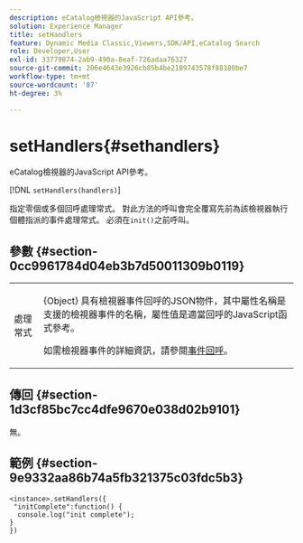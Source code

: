 ```yaml
---
description: eCatalog檢視器的JavaScript API參考。
solution: Experience Manager
title: setHandlers
feature: Dynamic Media Classic,Viewers,SDK/API,eCatalog Search
role: Developer,User
exl-id: 33779874-2ab9-490a-8eaf-726adaa76327
source-git-commit: 206e4643e3926cb85b4be2189743578f88180be7
workflow-type: tm+mt
source-wordcount: '87'
ht-degree: 3%

---
```


# setHandlers{#sethandlers}

eCatalog檢視器的JavaScript API參考。

[!DNL `setHandlers(handlers)`]

指定零個或多個回呼處理常式。 對此方法的呼叫會完全覆寫先前為該檢視器執行個體指派的事件處理常式。 必須在`init()`之前呼叫。

## 參數 {#section-0cc9961784d04eb3b7d50011309b0119}

<table id="table_896DFF34A68A403DB93A6D597461A573"> 
 <tbody> 
  <tr> 
   <td colname="col1"> <p> <span class="codeph"> <span class="varname">處理常式</span> </span> </p> </td> 
   <td colname="col2"> <p> <span class="codeph"> {Object} </span>具有檢視器事件回呼的JSON物件，其中屬性名稱是支援的檢視器事件的名稱，屬性值是適當回呼的JavaScript函式參考。 </p> <p>如需檢視器事件的詳細資訊，請參閱<a href="../../../c-html5-s7-aem-asset-viewers/c-html5-20-ecatalog-viewer-about/c-html5-20-ecatalog-viewer-event-callbacks.md#concept-0bf5ff877043468db58ac62a92d002b6" format="dita" scope="local">事件回呼</a>。 </p> </td> 
  </tr> 
 </tbody> 
</table>

## 傳回 {#section-1d3cf85bc7cc4dfe9670e038d02b9101}

無。

## 範例 {#section-9e9332aa86b74a5fb321375c03fdc5b3}

```
<instance>.setHandlers({ 
 "initComplete":function() { 
  console.log("init complete"); 
} 
})
```
